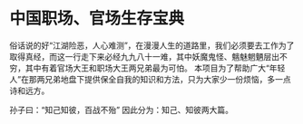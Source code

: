 # 中国职场、官场生存宝典

俗话说的好“江湖险恶，人心难测”，在漫漫人生的道路里，我们必须要去工作为了取得真经，而这一行走下来必经九九八十一难，其中妖魔鬼怪、魑魅魍魉层出不穷，其中有着官场大王和职场大王两兄弟最为可怕。
本项目为了帮助广大“年轻人”在那两兄弟地盘下提供保全自我的知识和方法，只为大家少一份烦恼，多一点诗和远方。

孙子曰：“知己知彼，百战不殆”
因此分为：知己、知彼两大篇。
